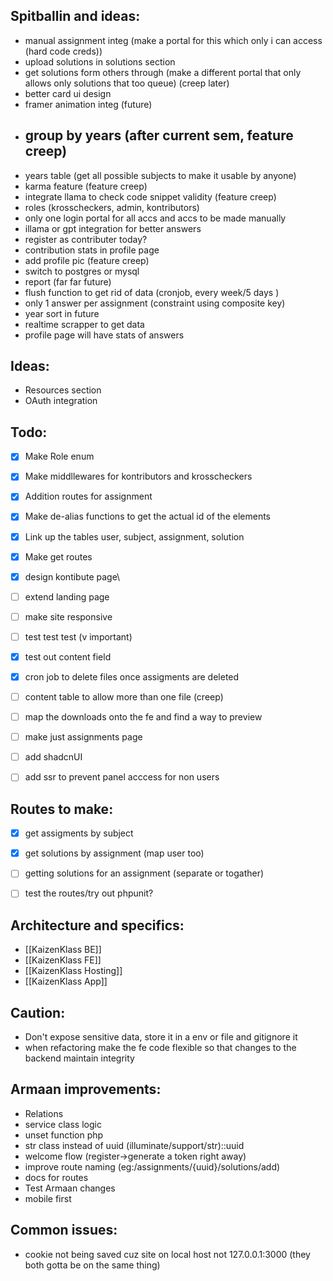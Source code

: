## Spitballin and ideas:
- manual assignment integ (make a portal for this which only i can access (hard code creds))
- upload solutions in solutions section
- get solutions form others through (make a different portal that only allows only solutions that too queue) (creep later)
- better card ui design 
- framer animation integ (future)
- ## group by years (after current sem, feature creep)
- years table (get all possible subjects to make it usable by anyone)
- karma feature (feature creep)
- integrate llama to check code snippet validity (feature creep)
- roles (krosscheckers, admin, kontributors)
- only one login portal for all accs and accs to be made manually
- illama or gpt integration for better answers
- register as contributer today?
- contribution stats in profile page
- add profile pic (feature creep)
- switch to postgres or mysql
- report (far far future)
- flush function to get rid of data (cronjob, every week/5 days )
- only 1 answer per assignment (constraint using composite key)
- year sort in future
- realtime scrapper to get data
- profile page will have stats of answers


## Ideas:
- Resources section
- OAuth integration

## Todo:
- [x] Make Role enum
- [x] Make middllewares for kontributors and krosscheckers
- [x] Addition routes for assignment 
- [x] Make de-alias functions to get the actual id of the elements
- [x] Link up the tables user, subject, assignment, solution
- [x] Make get routes 
- [x] design kontibute page\
- [ ] extend landing page
- [ ] make site responsive 
- [ ] test test test (v important)
- [x] test out content field
- [x] cron job to delete files once assigments are deleted
- [ ] content table to allow more than one file (creep)
- [ ] map the downloads onto the fe and find a way to preview
- [ ] make just assignments page
- [ ] add shadcnUI
- [ ] add ssr to prevent panel acccess for non users



## Routes to make:
- [x] get assigments by subject
- [x] get solutions by assignment (map user too)
- [ ] getting solutions for an assignment (separate or togather)
- [ ] test the routes/try out phpunit?





## Architecture and specifics:
- [[KaizenKlass BE]]
- [[KaizenKlass FE]]
- [[KaizenKlass Hosting]]
- [[KaizenKlass App]]

## Caution:
- Don't expose sensitive data, store it in a env or file and gitignore it 
- when refactoring make the fe code flexible so that changes to the backend maintain integrity


## Armaan improvements:
- Relations
- service class logic
- unset function php
- str class instead of uuid (illuminate/support/str)::uuid
- welcome flow (register->generate a token right away)
- improve route naming (eg:/assignments/{uuid}/solutions/add)
- docs for routes
- Test Armaan changes
- mobile first

## Common issues:
- cookie not being saved cuz site on local host not 127.0.0.1:3000 (they both gotta be on the same thing)


